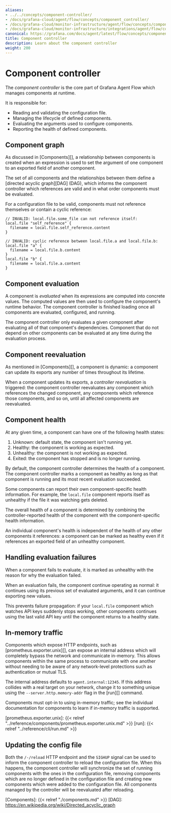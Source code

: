 ```yaml
---
aliases:
- ../../concepts/component-controller/
- /docs/grafana-cloud/agent/flow/concepts/component_controller/
- /docs/grafana-cloud/monitor-infrastructure/agent/flow/concepts/component_controller/
- /docs/grafana-cloud/monitor-infrastructure/integrations/agent/flow/concepts/component_controller/
canonical: https://grafana.com/docs/agent/latest/flow/concepts/component_controller/
title: Component controller
description: Learn about the component controller
weight: 200
---
```


# Component controller

The _component controller_ is the core part of Grafana Agent Flow which manages
components at runtime.

It is responsible for:

* Reading and validating the configuration file.
* Managing the lifecycle of defined components.
* Evaluating the arguments used to configure components.
* Reporting the health of defined components.

## Component graph

As discussed in [Components][], a relationship between components is created
when an expression is used to set the argument of one component to an exported
field of another component.

The set of all components and the relationships between them define a [directed
acyclic graph][DAG] (DAG), which informs the component controller which
references are valid and in what order components must be evaluated.

For a configuration file to be valid, components must not reference themselves or
contain a cyclic reference:

```river
// INVALID: local.file.some_file can not reference itself:
local.file "self_reference" {
  filename = local.file.self_reference.content
}
```

```river
// INVALID: cyclic reference between local.file.a and local.file.b:
local.file "a" {
  filename = local.file.b.content
}
local.file "b" {
  filename = local.file.a.content
}
```

## Component evaluation

A component is _evaluated_ when its expressions are computed into concrete
values. The computed values are then used to configure the component's runtime
behavior. The component controller is finished loading once all components are
evaluated, configured, and running.

The component controller only evaluates a given component after evaluating all
of that component's dependencies. Component that do not depend on other
components can be evaluated at any time during the evaluation process.

## Component reevaluation

As mentioned in [Components][], a component is dynamic: a component can update
its exports any number of times throughout its lifetime.

When a component updates its exports, a _controller reevaluation_ is triggered:
the component controller reevaluates any component which references the changed
component, any components which reference those components, and so on, until
all affected components are reevaluated.

## Component health

At any given time, a component can have one of the following health states:

1. Unknown: default state, the component isn't running yet.
2. Healthy: the component is working as expected.
3. Unhealthy: the component is not working as expected.
4. Exited: the component has stopped and is no longer running.

By default, the component controller determines the health of a component. The
component controller marks a component as healthy as long as that component is
running and its most recent evaluation succeeded.

Some components can report their own component-specific health information. For
example, the `local.file` component reports itself as unhealthy if the file it
was watching gets deleted.

The overall health of a component is determined by combining the
controller-reported health of the component with the component-specific health
information.

An individual component's health is independent of the health of any other
components it references: a component can be marked as healthy even if it
references an exported field of an unhealthy component.

## Handling evaluation failures

When a component fails to evaluate, it is marked as unhealthy with the reason
for why the evaluation failed.

When an evaluation fails, the component continue operating as normal: it
continues using its previous set of evaluated arguments, and it can continue
exporting new values.

This prevents failure propagation: if your `local.file` component which watches
API keys suddenly stops working, other components continues using the last
valid API key until the component returns to a healthy state.

## In-memory traffic

Components which expose HTTP endpoints, such as [prometheus.exporter.unix][],
can expose an internal address which will completely bypass the network and
communicate in-memory. This allows components within the same process to
communicate with one another without needing to be aware of any network-level
protections such as authentication or mutual TLS.

The internal address defaults to `agent.internal:12345`. If this address
collides with a real target on your network, change it to something unique
using the `--server.http.memory-addr` flag in the [run][] command.

Components must opt-in to using in-memory traffic; see the individual
documentation for components to learn if in-memory traffic is supported.

[prometheus.exporter.unix]: {{< relref "../reference/components/prometheus.exporter.unix.md" >}}
[run]: {{< relref "../reference/cli/run.md" >}}

## Updating the config file

Both the `/-/reload` HTTP endpoint and the `SIGHUP` signal can be used to
inform the component controller to reload the configuration file. When this happens,
the component controller will synchronize the set of running components with
the ones in the configuration file, removing components which are no longer defined in
the configuration file and creating new components which were added to the configuration
file. All components managed by the controller will be reevaluated after
reloading.

[Components]: {{< relref "./components.md" >}}
[DAG]: https://en.wikipedia.org/wiki/Directed_acyclic_graph
